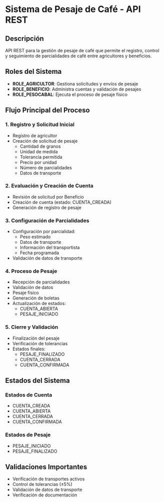 # Sistema de Pesaje de Café - API REST

## Descripción
API REST para la gestión de pesaje de café que permite el registro, control y seguimiento de parcialidades de café entre agricultores y beneficios.

## Roles del Sistema
- **ROLE_AGRICULTOR**: Gestiona solicitudes y envíos de pesaje
- **ROLE_BENEFICIO**: Administra cuentas y validación de pesajes
- **ROLE_PESOCABAL**: Ejecuta el proceso de pesaje físico

## Flujo Principal del Proceso

### 1. Registro y Solicitud Inicial
- Registro de agricultor
- Creación de solicitud de pesaje
  - Cantidad de granos
  - Unidad de medida
  - Tolerancia permitida
  - Precio por unidad
  - Número de parcialidades
  - Datos de transporte

### 2. Evaluación y Creación de Cuenta
- Revisión de solicitud por Beneficio
- Creación de cuenta (estado: CUENTA_CREADA)
- Generación de registro de pesaje

### 3. Configuración de Parcialidades
- Configuración por parcialidad:
  - Peso estimado
  - Datos de transporte
  - Información del transportista
  - Fecha programada
- Validación de datos de transporte

### 4. Proceso de Pesaje
- Recepción de parcialidades
- Validación de datos
- Pesaje físico
- Generación de boletas
- Actualización de estados:
  - CUENTA_ABIERTA
  - PESAJE_INICIADO

### 5. Cierre y Validación
- Finalización del pesaje
- Verificación de tolerancias
- Estados finales:
  - PESAJE_FINALIZADO
  - CUENTA_CERRADA
  - CUENTA_CONFIRMADA

## Estados del Sistema

### Estados de Cuenta
- CUENTA_CREADA
- CUENTA_ABIERTA
- CUENTA_CERRADA
- CUENTA_CONFIRMADA

### Estados de Pesaje
- PESAJE_INICIADO
- PESAJE_FINALIZADO

## Validaciones Importantes
- Verificación de transportes activos
- Control de tolerancias (±5%)
- Validación de datos de transporte
- Verificación de documentación
